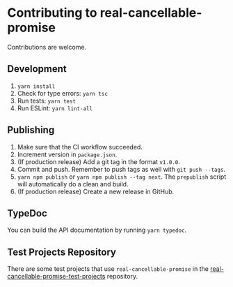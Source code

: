 # Contributing to real-cancellable-promise

Contributions are welcome.

## Development

1. `yarn install`
2. Check for type errors: `yarn tsc`
3. Run tests: `yarn test`
4. Run ESLint: `yarn lint-all`

## Publishing

1. Make sure that the CI workflow succeeded.
2. Increment version in `package.json`.
3. (If production release) Add a git tag in the format `v1.0.0`.
4. Commit and push. Remember to push tags as well with `git push --tags`.
5. `yarn npm publish` or `yarn npm publish --tag next`. The `prepublish` script will automatically do a clean and build.
6. (If production release) Create a new release in GitHub.

## TypeDoc

You can build the API documentation by running `yarn typedoc`.

## Test Projects Repository

There are some test projects that use `real-cancellable-promise` in the [real-cancellable-promise-test-projects](https://github.com/srmagura/real-cancellable-promise-test-projects) repository.
